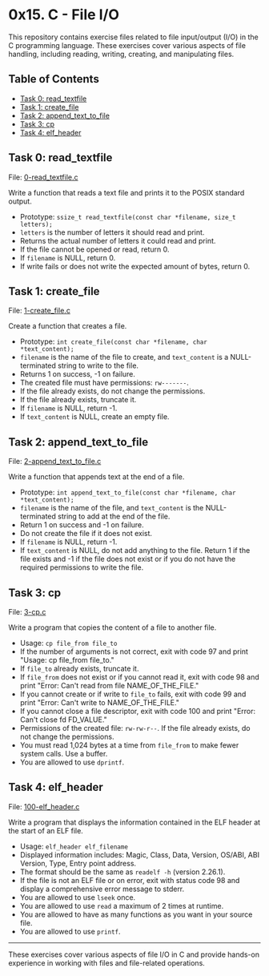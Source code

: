# 0x15. C - File I/O

This repository contains exercise files related to file input/output (I/O) in the C programming language. These exercises cover various aspects of file handling, including reading, writing, creating, and manipulating files.

## Table of Contents

- [Task 0: read_textfile](#task-0-read_textfile)
- [Task 1: create_file](#task-1-create_file)
- [Task 2: append_text_to_file](#task-2-append_text_to_file)
- [Task 3: cp](#task-3-cp)
- [Task 4: elf_header](#task-4-elf_header)

## Task 0: read_textfile

File: [0-read_textfile.c](0-read_textfile.c)

Write a function that reads a text file and prints it to the POSIX standard output.

- Prototype: `ssize_t read_textfile(const char *filename, size_t letters);`
- `letters` is the number of letters it should read and print.
- Returns the actual number of letters it could read and print.
- If the file cannot be opened or read, return 0.
- If `filename` is NULL, return 0.
- If write fails or does not write the expected amount of bytes, return 0.

## Task 1: create_file

File: [1-create_file.c](1-create_file.c)

Create a function that creates a file.

- Prototype: `int create_file(const char *filename, char *text_content);`
- `filename` is the name of the file to create, and `text_content` is a NULL-terminated string to write to the file.
- Returns 1 on success, -1 on failure.
- The created file must have permissions: `rw-------`.
- If the file already exists, do not change the permissions.
- If the file already exists, truncate it.
- If `filename` is NULL, return -1.
- If `text_content` is NULL, create an empty file.

## Task 2: append_text_to_file

File: [2-append_text_to_file.c](2-append_text_to_file.c)

Write a function that appends text at the end of a file.

- Prototype: `int append_text_to_file(const char *filename, char *text_content);`
- `filename` is the name of the file, and `text_content` is the NULL-terminated string to add at the end of the file.
- Return 1 on success and -1 on failure.
- Do not create the file if it does not exist.
- If `filename` is NULL, return -1.
- If `text_content` is NULL, do not add anything to the file. Return 1 if the file exists and -1 if the file does not exist or if you do not have the required permissions to write the file.

## Task 3: cp

File: [3-cp.c](3-cp.c)

Write a program that copies the content of a file to another file.

- Usage: `cp file_from file_to`
- If the number of arguments is not correct, exit with code 97 and print "Usage: cp file_from file_to."
- If `file_to` already exists, truncate it.
- If `file_from` does not exist or if you cannot read it, exit with code 98 and print "Error: Can't read from file NAME_OF_THE_FILE."
- If you cannot create or if write to `file_to` fails, exit with code 99 and print "Error: Can't write to NAME_OF_THE_FILE."
- If you cannot close a file descriptor, exit with code 100 and print "Error: Can't close fd FD_VALUE."
- Permissions of the created file: `rw-rw-r--`. If the file already exists, do not change the permissions.
- You must read 1,024 bytes at a time from `file_from` to make fewer system calls. Use a buffer.
- You are allowed to use `dprintf`.

## Task 4: elf_header

File: [100-elf_header.c](100-elf_header.c)

Write a program that displays the information contained in the ELF header at the start of an ELF file.

- Usage: `elf_header elf_filename`
- Displayed information includes: Magic, Class, Data, Version, OS/ABI, ABI Version, Type, Entry point address.
- The format should be the same as `readelf -h` (version 2.26.1).
- If the file is not an ELF file or on error, exit with status code 98 and display a comprehensive error message to stderr.
- You are allowed to use `lseek` once.
- You are allowed to use `read` a maximum of 2 times at runtime.
- You are allowed to have as many functions as you want in your source file.
- You are allowed to use `printf`.

---

These exercises cover various aspects of file I/O in C and provide hands-on experience in working with files and file-related operations.

